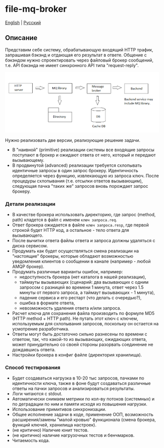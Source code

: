 # file-mq-broker

[English](README.md) | [Русский](README.ru.md)

## Описание

Представим себе систему, обрабатывающую входящий HTTP трафик, запрашивая бэкэнд и отдающая его результат в ответе. Общение с бэкэндом нужно спроектировать через файловый брокер сообщений, т.е. API бэкэнда не имеет синхронного API типа "request-reply".

![overall-architecture](docs/img/overall-architecture.png)

Нужно реализовать две версии, реализующие решение задачи.
- В "наивной" (primitive) реализации системы все входящие запросы поступают в брокер и ожидают ответа от него, который и передают вызывающему.
- В продвинутой (advanced) реализации требуется схлопывать идентичные запросы в один запрос брокеру. Идентичность определяется через функцию, извлекающую из запроса ключ. После процедуры схлопывания (т.е. отсылки ответов вызывающим), следующая пачка "таких же" запросов вновь порождает запрос брокеру.

### Детали реализации

- В качестве брокера использовать директорию, где запрос (method, path) кладется в файл с именем `ключ запроса.req`.
- Ответ брокера ожидается в файле `ключ запроса.resp`, где первой строкой будет HTTP код, а остальное - тело ответа для вызывающего. 
- После вычитки ответа файлы ответа и запроса должны удаляться с диска сервисом.
- Продумать как будет осуществляться смена реализации на "настоящие" брокеры, которые обладают возможностью уведомления клиентов о сообщении в канале (например - любой AMQP брокер).
- Продумать различные варианты ошибок, например: 
    - недоступность брокера (нет каталога в нашей реализации), 
    - таймауты вызывающих (сценарий: два вызывающих с одним запросом с разницей во времени 1 минута, ответ через 1.5 минуты от первого запроса, а таймаут вызывающих - 1 минута), 
    - падение сервиса и его рестарт (что делать с очередью?), 
    - ошибка в формате ответа, 
    - невозможность удаления ответа и/или запроса.
- Расчет ключа для сохранения файла производить по формуле MD5 (HTTP method + HTTP path). Не путать этот ключ с ключем, используемым для схлопывания запросов, поскольку он остается на усмотрение разработчика.
- Ответы могут быть достаточно сильно разнесены по времени с ответом, так, что какой-то из вызывающих, ожидающих ответа, может принудительно со своей стороны разорвать соединение не дождавшись ответа.
- Настройки брокера в конфиг файле (директория хранилища).

### Способ тестирования

- Будет создаваться нагрузка в 10-20 тыс запросов, пачками по идентичности ключа, также в фоне будут создаваться различные ответы на пачки запросов и анализироваться результаты.
- Логи читаются с stdout.
- Автоматически снимаем метрики по кол-ву потоков (системных) и по деградации по ним и памяти исходя из повышения нагрузки.
- Использование примитивов синхронизации.
- Общее исполнение задачи в коде, применение ООП, возможность расширения/замены "малой кровью" функционала (смена брокера, функций ключей, хранилища настроек).
- (не критично) Наличие юнит тестов.
- (не критично) наличие нагрузочных тестов и бенчмарков.
- Читаемость кода.
